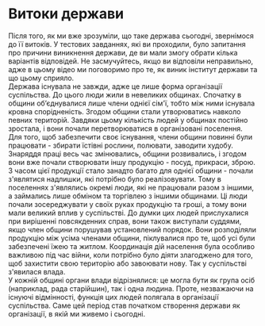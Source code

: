 # Витоки держави

Після того, як ми вже зрозуміли, що таке держава сьогодні, звернімося до її витоків. У тестових завданнях, які ви проходили, було запитання про причини виникнення держави, де ви мали змогу обрати кілька варіантів відповідей. Не засмучуйтесь, якщо ви відповіли неправильно, адже в цьому відео ми поговоримо про те, як виник інститут держави та що цьому сприяло.     
Держава існувала не завжди, адже це лише форма організації суспільства. До цього люди жили в невеликих общинах. Спочатку в общини об’єднувалися лише члени однієї сім'ї, тобто між ними існувала кровна спорідненість. Згодом общини стали утворюватись навколо певних територій. Завдяки цьому кількість людей у общинах постійно зростала, і вони почали перетворюватися в організовані поселення.          
Для того, щоб забезпечити своє існування, члени общини повинні були працювати - збирати їстівні рослини, полювати, заводити худобу. Знаряддя праці весь час змінювались,
общини розвивались, і згодом вони вже почали створювати іншу продукцію - посуд, прикраси, зброю. З часом цієї продукції стало занадто багато для однієї общини - почали з'являтися надлишки, які потрібно було реалізовувати. Тому в поселеннях з'являлись окремі люди, які не працювали разом з іншими, а займались лише обміном та торгівлею з іншими общинами. Ці люди почали зосереджувати у своїх руках продукцію та гроші, а тому вони мали великий вплив у суспільстві. До думки цих людей прислухалися при вирішенні повсякденних справ, вони також виступали суддями, якщо член общини порушував установлений порядок. Вони розподіляли продукцію між усіма членами общини, піклувалися про те, щоб усі були забезпечені їжею та житлом. Координація дій населення була особливо важливою під час війни, коли потрібно було діяти злагоджено для того, щоб захистити свою територію або завоювати нову. Так у суспільстві з'явилася влада.          
У кожній общині органи влади відрізнялися: це могла бути як група осіб (наприклад, рада старійшин), так і одна людина. Проте, незважаючи на існуючі відмінності, функція цих людей полягала в організації суспільства. Саме цей період став початком створення держави як організації, в якій ми живемо і сьогодні.